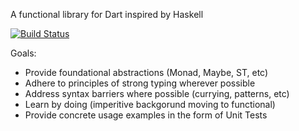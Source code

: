 A functional library for Dart inspired by Haskell

[![Build Status](https://drone.io/github.com/Vizidrix/dfunct/status.png)](https://drone.io/github.com/Vizidrix/dfunct/latest)

Goals:
- Provide foundational abstractions (Monad, Maybe, ST, etc)
- Adhere to principles of strong typing wherever possible
- Address syntax barriers where possible (currying, patterns, etc)
- Learn by doing (imperitive backgorund moving to functional)
- Provide concrete usage examples in the form of Unit Tests